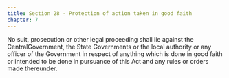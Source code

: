 ```yaml
---
title: Section 28 - Protection of action taken in good faith
chapter: 7
---
```


No suit, prosecution or other legal proceeding shall lie against the CentralGovernment, the State Governments or the local authority or any officer of the Government in respect of anything which is done in good faith or intended to be done in pursuance of this Act and any rules or orders made thereunder.

